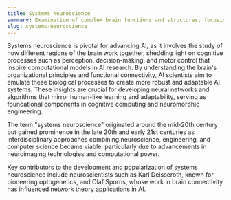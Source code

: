 ```yaml
---
title: Systems Neuroscience  
summary: Examination of complex brain functions and structures, focusing on how neural circuits integrate to produce behavior and cognition.
slug: systems-neuroscience
---
```


Systems neuroscience is pivotal for advancing AI, as it involves the study of how different regions of the brain work together, shedding light on cognitive processes such as perception, decision-making, and motor control that inspire computational models in AI research. By understanding the brain's organizational principles and functional connectivity, AI scientists aim to emulate these biological processes to create more robust and adaptable AI systems. These insights are crucial for developing neural networks and algorithms that mirror human-like learning and adaptability, serving as foundational components in cognitive computing and neuromorphic engineering.

The term "systems neuroscience" originated around the mid-20th century but gained prominence in the late 20th and early 21st centuries as interdisciplinary approaches combining neuroscience, engineering, and computer science became viable, particularly due to advancements in neuroimaging technologies and computational power.

Key contributors to the development and popularization of systems neuroscience include neuroscientists such as Karl Deisseroth, known for pioneering optogenetics, and Olaf Sporns, whose work in brain connectivity has influenced network theory applications in AI.